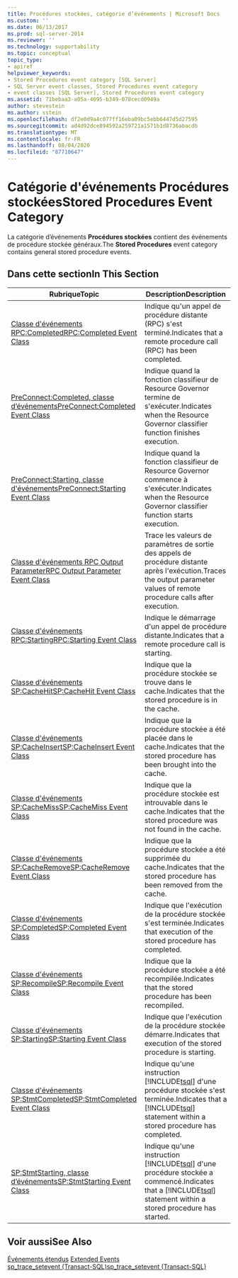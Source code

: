 ```yaml
---
title: Procédures stockées, catégorie d’événements | Microsoft Docs
ms.custom: ''
ms.date: 06/13/2017
ms.prod: sql-server-2014
ms.reviewer: ''
ms.technology: supportability
ms.topic: conceptual
topic_type:
- apiref
helpviewer_keywords:
- Stored Procedures event category [SQL Server]
- SQL Server event classes, Stored Procedures event category
- event classes [SQL Server], Stored Procedures event category
ms.assetid: 71bebaa3-a05a-4695-b349-078cecd0949a
author: stevestein
ms.author: sstein
ms.openlocfilehash: df2e0d9a4c077ff16eba09bc5ebb6447d5d27595
ms.sourcegitcommit: ad4d92dce894592a259721a1571b1d8736abacdb
ms.translationtype: MT
ms.contentlocale: fr-FR
ms.lasthandoff: 08/04/2020
ms.locfileid: "87710647"
---
```

# <a name="stored-procedures-event-category"></a><span data-ttu-id="9dcaa-102">Catégorie d'événements Procédures stockées</span><span class="sxs-lookup"><span data-stu-id="9dcaa-102">Stored Procedures Event Category</span></span>
  <span data-ttu-id="9dcaa-103">La catégorie d’événements **Procédures stockées** contient des événements de procédure stockée généraux.</span><span class="sxs-lookup"><span data-stu-id="9dcaa-103">The **Stored Procedures** event category contains general stored procedure events.</span></span>  
  
## <a name="in-this-section"></a><span data-ttu-id="9dcaa-104">Dans cette section</span><span class="sxs-lookup"><span data-stu-id="9dcaa-104">In This Section</span></span>  
  
|<span data-ttu-id="9dcaa-105">Rubrique</span><span class="sxs-lookup"><span data-stu-id="9dcaa-105">Topic</span></span>|<span data-ttu-id="9dcaa-106">Description</span><span class="sxs-lookup"><span data-stu-id="9dcaa-106">Description</span></span>|  
|-----------|-----------------|  
|[<span data-ttu-id="9dcaa-107">Classe d'événements RPC:Completed</span><span class="sxs-lookup"><span data-stu-id="9dcaa-107">RPC:Completed Event Class</span></span>](rpc-completed-event-class.md)|<span data-ttu-id="9dcaa-108">Indique qu'un appel de procédure distante (RPC) s'est terminé.</span><span class="sxs-lookup"><span data-stu-id="9dcaa-108">Indicates that a remote procedure call (RPC) has been completed.</span></span>|  
|[<span data-ttu-id="9dcaa-109">PreConnect:Completed, classe d’événements</span><span class="sxs-lookup"><span data-stu-id="9dcaa-109">PreConnect:Completed Event Class</span></span>](preconnect-completed-event-class.md)|<span data-ttu-id="9dcaa-110">Indique quand la fonction classifieur de Resource Governor termine de s'exécuter.</span><span class="sxs-lookup"><span data-stu-id="9dcaa-110">Indicates when the Resource Governor classifier function finishes execution.</span></span>|  
|[<span data-ttu-id="9dcaa-111">PreConnect:Starting, classe d'événements</span><span class="sxs-lookup"><span data-stu-id="9dcaa-111">PreConnect:Starting Event Class</span></span>](preconnect-starting-event-class.md)|<span data-ttu-id="9dcaa-112">Indique quand la fonction classifieur de Resource Governor commence à s'exécuter.</span><span class="sxs-lookup"><span data-stu-id="9dcaa-112">Indicates when the Resource Governor classifier function starts execution.</span></span>|  
|[<span data-ttu-id="9dcaa-113">Classe d'événements RPC Output Parameter</span><span class="sxs-lookup"><span data-stu-id="9dcaa-113">RPC Output Parameter Event Class</span></span>](rpc-output-parameter-event-class.md)|<span data-ttu-id="9dcaa-114">Trace les valeurs de paramètres de sortie des appels de procédure distante après l'exécution.</span><span class="sxs-lookup"><span data-stu-id="9dcaa-114">Traces the output parameter values of remote procedure calls after execution.</span></span>|  
|[<span data-ttu-id="9dcaa-115">Classe d'événements RPC:Starting</span><span class="sxs-lookup"><span data-stu-id="9dcaa-115">RPC:Starting Event Class</span></span>](rpc-starting-event-class.md)|<span data-ttu-id="9dcaa-116">Indique le démarrage d'un appel de procédure distante.</span><span class="sxs-lookup"><span data-stu-id="9dcaa-116">Indicates that a remote procedure call is starting.</span></span>|  
|[<span data-ttu-id="9dcaa-117">Classe d'événements SP:CacheHit</span><span class="sxs-lookup"><span data-stu-id="9dcaa-117">SP:CacheHit Event Class</span></span>](sp-cachehit-event-class.md)|<span data-ttu-id="9dcaa-118">Indique que la procédure stockée se trouve dans le cache.</span><span class="sxs-lookup"><span data-stu-id="9dcaa-118">Indicates that the stored procedure is in the cache.</span></span>|  
|[<span data-ttu-id="9dcaa-119">Classe d'événements SP:CacheInsert</span><span class="sxs-lookup"><span data-stu-id="9dcaa-119">SP:CacheInsert Event Class</span></span>](sp-cacheinsert-event-class.md)|<span data-ttu-id="9dcaa-120">Indique que la procédure stockée a été placée dans le cache.</span><span class="sxs-lookup"><span data-stu-id="9dcaa-120">Indicates that the stored procedure has been brought into the cache.</span></span>|  
|[<span data-ttu-id="9dcaa-121">Classe d'événements SP:CacheMiss</span><span class="sxs-lookup"><span data-stu-id="9dcaa-121">SP:CacheMiss Event Class</span></span>](sp-cachemiss-event-class.md)|<span data-ttu-id="9dcaa-122">Indique que la procédure stockée est introuvable dans le cache.</span><span class="sxs-lookup"><span data-stu-id="9dcaa-122">Indicates that the stored procedure was not found in the cache.</span></span>|  
|[<span data-ttu-id="9dcaa-123">Classe d'événements SP:CacheRemove</span><span class="sxs-lookup"><span data-stu-id="9dcaa-123">SP:CacheRemove Event Class</span></span>](sp-cacheremove-event-class.md)|<span data-ttu-id="9dcaa-124">Indique que la procédure stockée a été supprimée du cache.</span><span class="sxs-lookup"><span data-stu-id="9dcaa-124">Indicates that the stored procedure has been removed from the cache.</span></span>|  
|[<span data-ttu-id="9dcaa-125">Classe d'événements SP:Completed</span><span class="sxs-lookup"><span data-stu-id="9dcaa-125">SP:Completed Event Class</span></span>](sp-completed-event-class.md)|<span data-ttu-id="9dcaa-126">Indique que l'exécution de la procédure stockée s'est terminée.</span><span class="sxs-lookup"><span data-stu-id="9dcaa-126">Indicates that execution of the stored procedure has completed.</span></span>|  
|[<span data-ttu-id="9dcaa-127">Classe d'événements SP:Recompile</span><span class="sxs-lookup"><span data-stu-id="9dcaa-127">SP:Recompile Event Class</span></span>](sp-recompile-event-class.md)|<span data-ttu-id="9dcaa-128">Indique que la procédure stockée a été recompilée.</span><span class="sxs-lookup"><span data-stu-id="9dcaa-128">Indicates that the stored procedure has been recompiled.</span></span>|  
|[<span data-ttu-id="9dcaa-129">Classe d'événements SP:Starting</span><span class="sxs-lookup"><span data-stu-id="9dcaa-129">SP:Starting Event Class</span></span>](sp-starting-event-class.md)|<span data-ttu-id="9dcaa-130">Indique que l'exécution de la procédure stockée démarre.</span><span class="sxs-lookup"><span data-stu-id="9dcaa-130">Indicates that execution of the stored procedure is starting.</span></span>|  
|[<span data-ttu-id="9dcaa-131">Classe d'événements SP:StmtCompleted</span><span class="sxs-lookup"><span data-stu-id="9dcaa-131">SP:StmtCompleted Event Class</span></span>](sp-stmtcompleted-event-class.md)|<span data-ttu-id="9dcaa-132">Indique qu'une instruction [!INCLUDE[tsql](../../includes/tsql-md.md)] d'une procédure stockée s'est terminée.</span><span class="sxs-lookup"><span data-stu-id="9dcaa-132">Indicates that a [!INCLUDE[tsql](../../includes/tsql-md.md)] statement within a stored procedure has completed.</span></span>|  
|[<span data-ttu-id="9dcaa-133">SP:StmtStarting, classe d’événements</span><span class="sxs-lookup"><span data-stu-id="9dcaa-133">SP:StmtStarting Event Class</span></span>](sp-stmtstarting-event-class.md)|<span data-ttu-id="9dcaa-134">Indique qu'une instruction [!INCLUDE[tsql](../../includes/tsql-md.md)] d'une procédure stockée a commencé.</span><span class="sxs-lookup"><span data-stu-id="9dcaa-134">Indicates that a [!INCLUDE[tsql](../../includes/tsql-md.md)] statement within a stored procedure has started.</span></span>|  
  
## <a name="see-also"></a><span data-ttu-id="9dcaa-135">Voir aussi</span><span class="sxs-lookup"><span data-stu-id="9dcaa-135">See Also</span></span>  
 <span data-ttu-id="9dcaa-136">[Événements étendus](../extended-events/extended-events.md) </span><span class="sxs-lookup"><span data-stu-id="9dcaa-136">[Extended Events](../extended-events/extended-events.md) </span></span>  
 [<span data-ttu-id="9dcaa-137">sp_trace_setevent &#40;Transact-SQL&#41;</span><span class="sxs-lookup"><span data-stu-id="9dcaa-137">sp_trace_setevent &#40;Transact-SQL&#41;</span></span>](/sql/relational-databases/system-stored-procedures/sp-trace-setevent-transact-sql)  
  
  
